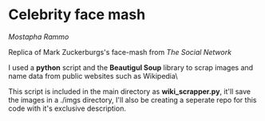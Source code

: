 <h1>Celebrity face mash</h1>
<i>Mostapha Rammo</i>

Replica of Mark Zuckerburgs's face-mash from <i>The Social Network</i>

I used a <b>python</b> script and the <b>Beautigul Soup</b> library to scrap images and name data from public websites such as Wikipedia\

This script is included in the main directory as <b>wiki_scrapper.py</b>, it'll save the images in a ./imgs directory, I'll also be creating a seperate repo for this code with it's exclusive description.
